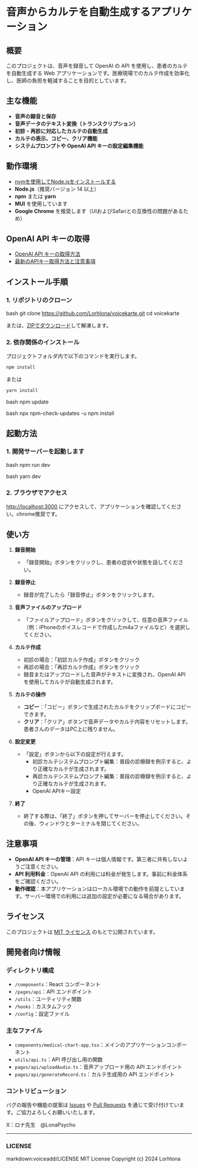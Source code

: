 # 音声からカルテを自動生成するアプリケーション

## 概要

このプロジェクトは、音声を録音して OpenAI の API を使用し、患者のカルテを自動生成する Web アプリケーションです。医療現場でのカルテ作成を効率化し、医師の負担を軽減することを目的としています。

## 主な機能

- **音声の録音と保存**
- **音声データのテキスト変換（トランスクリプション）**
- **初診・再診に対応したカルテの自動生成**
- **カルテの表示、コピー、クリア機能**
- **システムプロンプトや OpenAI API キーの設定編集機能**

## 動作環境

- [nvmを使用してNode.jsをインストールする](https://qiita.com/ymzkjpx/items/9658709eb51a23121098)
- **Node.js**（推奨バージョン 14 以上）
- **npm** または **yarn**
- **MUI** を使用しています
- **Google Chrome** を推奨します（UIおよびSafariとの互換性の問題があるため）

## OpenAI API キーの取得

- [OpenAI API キーの取得方法](https://platform.openai.com/docs/api-reference/introduction)
- [最新のAPIキー取得方法と注意事項](https://qiita.com/kurata04/items/a10bdc44cc0d1e62dad3)

## インストール手順

### 1. リポジトリのクローン


bash
git clone https://github.com/Lorhlona/voicekarte.git
cd voicekarte


または、[ZIPでダウンロード](https://github.com/Lorhlona/voicekarte/archive/refs/heads/main.zip)して解凍します。

### 2. 依存関係のインストール

プロジェクトフォルダ内で以下のコマンドを実行します。

```bash
npm install
```

または

```bash
yarn install
```

bash
npm update

bash
npx npm-check-updates -u
npm install


## 起動方法

### 1. 開発サーバーを起動します

bash
npm run dev

bash
yarn dev


### 2. ブラウザでアクセス

[http://localhost:3000](http://localhost:3000) にアクセスして、アプリケーションを確認してください。chrome推奨です。

## 使い方

1. **録音開始**
    - 「録音開始」ボタンをクリックし、患者の症状や状態を話してください。

2. **録音停止**
    - 録音が完了したら「録音停止」ボタンをクリックします。

3. **音声ファイルのアップロード**
    - 「ファイルアップロード」ボタンをクリックして、任意の音声ファイル（例：iPhoneのボイスレコードで作成したm4aファイルなど）を選択してください。

4. **カルテ作成**
    - 初診の場合：「初診カルテ作成」ボタンをクリック
    - 再診の場合：「再診カルテ作成」ボタンをクリック
    - 録音またはアップロードした音声がテキストに変換され、OpenAI API を使用してカルテが自動生成されます。

5. **カルテの操作**
    - **コピー**：「コピー」ボタンで生成されたカルテをクリップボードにコピーできます。
    - **クリア**：「クリア」ボタンで音声データやカルテ内容をリセットします。患者さんのデータはPC上に残りません。

6. **設定変更**
    - 「設定」ボタンから以下の設定が行えます。
        - 初診カルテシステムプロンプト編集：普段の診療録を例示すると、より正確なカルテが生成されます。
        - 再診カルテシステムプロンプト編集：普段の診療録を例示すると、より正確なカルテが生成されます。
        - OpenAI APIキー設定

7. **終了**
    - 終了する際は、「終了」ボタンを押してサーバーを停止してください。その後、ウィンドウとターミナルを閉じてください。

## 注意事項

- **OpenAI API キーの管理**：API キーは個人情報です。第三者に共有しないようご注意ください。
- **API 利用料金**：OpenAI API の利用には料金が発生します。事前に料金体系をご確認ください。
- **動作確認**：本アプリケーションはローカル環境での動作を前提としています。サーバー環境での利用には追加の設定が必要になる場合があります。

## ライセンス

このプロジェクトは [MIT ライセンス](./LICENSE) のもとで公開されています。

## 開発者向け情報

### ディレクトリ構成

- `/components`：React コンポーネント
- `/pages/api`：API エンドポイント
- `/utils`：ユーティリティ関数
- `/hooks`：カスタムフック
- `/config`：設定ファイル

### 主なファイル

- `components/medical-chart-app.tsx`：メインのアプリケーションコンポーネント
- `utils/api.ts`：API 呼び出し用の関数
- `pages/api/uploadAudio.ts`：音声アップロード用の API エンドポイント
- `pages/api/generateRecord.ts`：カルテ生成用の API エンドポイント

### コントリビューション

バグの報告や機能の提案は [Issues](https://github.com/Lorhlona/voicekarte/issues) や [Pull Requests](https://github.com/Lorhlona/voicekarte/pulls) を通じて受け付けています。ご協力よろしくお願いいたします。

X：ロナ先生　@LonaPsycho

---

### LICENSE
markdown:voiceadd/LICENSE
MIT License
Copyright (c) 2024 Lorhlona